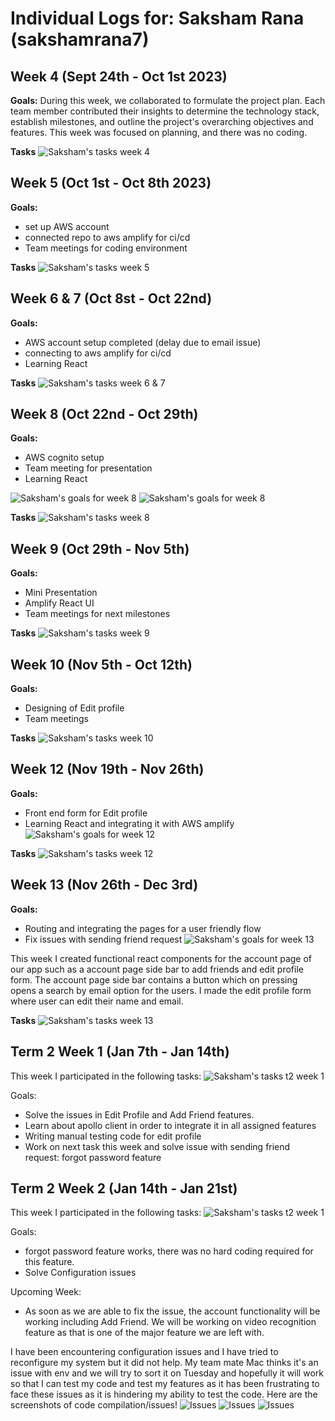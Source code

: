 # Individual Logs for: Saksham Rana (sakshamrana7)

## Week 4 (Sept 24th - Oct 1st 2023)

**Goals:**
During this week, we collaborated to formulate the project plan. Each team member contributed their insights to determine the technology stack, establish milestones, and outline the project's overarching objectives and features. This week was focused on planning, and there was no coding.

**Tasks**
![Saksham's tasks week 4](./screenshots/sak_week4.png)

## Week 5 (Oct 1st - Oct 8th 2023)

**Goals:**

- set up AWS account
- connected repo to aws amplify for ci/cd
- Team meetings for coding environment

**Tasks**
![Saksham's tasks week 5](./screenshots/sak_week5.png)

## Week 6 & 7 (Oct 8st - Oct 22nd)

**Goals:**

- AWS account setup completed (delay due to email issue)
- connecting to aws amplify for ci/cd
- Learning React

**Tasks**
![Saksham's tasks week 6 & 7](./screenshots/sak_week6.png)

## Week 8 (Oct 22nd - Oct 29th)

**Goals:**

- AWS cognito setup
- Team meeting for presentation
- Learning React

![Saksham's goals for week 8](./screenshots/week8_task1.png)
![Saksham's goals for week 8](./screenshots/week8_task2.png)

**Tasks**
![Saksham's tasks week 8](./screenshots/sak_week8.png)

## Week 9 (Oct 29th - Nov 5th)

**Goals:**

- Mini Presentation
- Amplify React UI
- Team meetings for next milestones

**Tasks**
![Saksham's tasks week 9](./screenshots/sak_week9.png)

## Week 10 (Nov 5th - Oct 12th)

**Goals:**

- Designing of Edit profile
- Team meetings

**Tasks**
![Saksham's tasks week 10](./screenshots/sak_week10.png)

## Week 12 (Nov 19th - Nov 26th)

**Goals:**

- Front end form for Edit profile
- Learning React and integrating it with AWS amplify
![Saksham's goals for week 12](./screenshots/week8_task1.png)

**Tasks**
![Saksham's tasks week 12](./screenshots/sak_week12.png)

## Week 13 (Nov 26th - Dec 3rd)

**Goals:**

- Routing and integrating the pages for a user friendly flow
- Fix issues with sending friend request
![Saksham's goals for week 13](./screenshots/week13_task.png)

This week I created functional react components for the account page of our app such as a account page side bar to add friends and edit profile form. The account page side bar contains a button which on pressing opens a search by email option for the users. I made the edit profile form where user can edit their name and email.

**Tasks**
![Saksham's tasks week 13](./screenshots/sak_week13.png)

## Term 2 Week 1 (Jan 7th - Jan 14th)

This week I participated in the following tasks:
![Saksham's tasks t2 week 1](./screenshots/T2_week1_task.png)

Goals:

- Solve the issues in Edit Profile and Add Friend features.
- Learn about apollo client in order to integrate it in all assigned features
- Writing manual testing code for edit profile
- Work on next task this week and solve issue with sending friend request: forgot password feature

## Term 2 Week 2 (Jan 14th - Jan 21st)

This week I participated in the following tasks:
![Saksham's tasks t2 week 1](./screenshots/T2_week2_task.png)

Goals:

- forgot password feature works, there was no hard coding required for this feature.
- Solve Configuration issues 

Upcoming Week:

- As soon as we are able to fix the issue, the account functionality will be working including Add Friend. We will be working on video recognition feature as that is one of the major feature we are left with.

I have been encountering configuration issues and I have tried to reconfigure my system but it did not help. My team mate Mac thinks it's an issue with env and we will try to sort it on Tuesday and hopefully it will work so that I can test my code and test my features as it has been frustrating to face these issues as it is hindering my ability to test the code.
Here are the screenshots of code compilation/issues!
![Issues](./screenshots/T2_week2_issue3.png)
![Issues](./screenshots/T2_week2_issue2.png)
![Issues](./screenshots/T2_week2_issue1.png)

